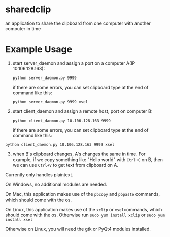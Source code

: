 # sharedclip
an application to share the clipboard from one computer with another computer in time

Example Usage
=============
 1. start server_daemon and assign a port on a computer A(IP 10.106.128.163):

    `python server_daemon.py 9999`
    
    if there are some errors, you can set clipboard type at the end of command like this:
   
    `python server_daemon.py 9999 xsel`

 2. start client_daemon and assign a remote host, port on computer B:

    `python client_daemon.py 10.106.128.163 9999`
    
    if there are some errors, you can set clipboard type at the end of command like this:
   
   `python client_daemon.py 10.106.128.163 9999 xsel`

 3. when B's clipboard changes, A's changes the same in time. For example, if we copy something like "Hello world" with `Ctrl+C` on B, then we can use `Ctrl+V` to get text from clipboard on A.


Currently only handles plaintext.

On Windows, no additional modules are needed.

On Mac, this application makes use of the `pbcopy` and `pbpaste` commands, which should come with the os.

On Linux, this application makes use of the `xclip` or `xsel`commands, which should come with the os. Otherwise run `sudo yum install xclip` or `sudo yum install xsel`

Otherwise on Linux, you will need the gtk or PyQt4 modules installed.